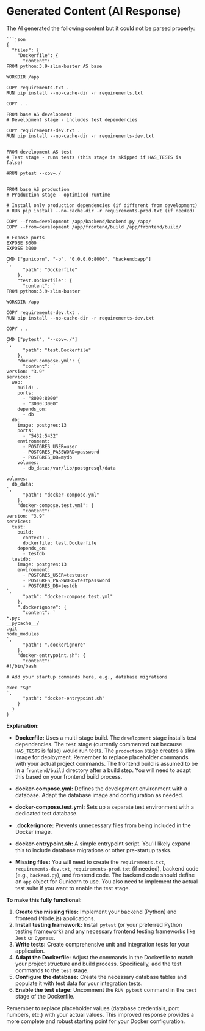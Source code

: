 # Generated Content (AI Response)

The AI generated the following content but it could not be parsed properly:

```
```json
{
  "files": {
    "Dockerfile": {
      "content": `
FROM python:3.9-slim-buster AS base

WORKDIR /app

COPY requirements.txt .
RUN pip install --no-cache-dir -r requirements.txt

COPY . .

FROM base AS development
# Development stage - includes test dependencies

COPY requirements-dev.txt .
RUN pip install --no-cache-dir -r requirements-dev.txt


FROM development AS test
# Test stage - runs tests (this stage is skipped if HAS_TESTS is false)

#RUN pytest --cov=./


FROM base AS production
# Production stage - optimized runtime

# Install only production dependencies (if different from development)
# RUN pip install --no-cache-dir -r requirements-prod.txt (if needed)

COPY --from=development /app/backend/backend.py /app/
COPY --from=development /app/frontend/build /app/frontend/build/

# Expose ports
EXPOSE 8000
EXPOSE 3000

CMD ["gunicorn", "-b", "0.0.0.0:8000", "backend:app"]
`,
      "path": "Dockerfile"
    },
    "test.Dockerfile": {
      "content": `
FROM python:3.9-slim-buster

WORKDIR /app

COPY requirements-dev.txt .
RUN pip install --no-cache-dir -r requirements-dev.txt

COPY . .

CMD ["pytest", "--cov=./"]
`,
      "path": "test.Dockerfile"
    },
    "docker-compose.yml": {
      "content": `
version: "3.9"
services:
  web:
    build: .
    ports:
      - "8000:8000"
      - "3000:3000"
    depends_on:
      - db
  db:
    image: postgres:13
    ports:
      - "5432:5432"
    environment:
      - POSTGRES_USER=user
      - POSTGRES_PASSWORD=password
      - POSTGRES_DB=mydb
    volumes:
      - db_data:/var/lib/postgresql/data

volumes:
  db_data:
`,
      "path": "docker-compose.yml"
    },
    "docker-compose.test.yml": {
      "content": `
version: "3.9"
services:
  test:
    build:
      context: .
      dockerfile: test.Dockerfile
    depends_on:
      - testdb
  testdb:
    image: postgres:13
    environment:
      - POSTGRES_USER=testuser
      - POSTGRES_PASSWORD=testpassword
      - POSTGRES_DB=testdb
`,
      "path": "docker-compose.test.yml"
    },
    ".dockerignore": {
      "content": `
*.pyc
__pycache__/
.git
node_modules
`,
      "path": ".dockerignore"
    },
    "docker-entrypoint.sh": {
      "content": `
#!/bin/bash

# Add your startup commands here, e.g., database migrations

exec "$@"
`,
      "path": "docker-entrypoint.sh"
    }
  }
}
```

**Explanation:**

* **Dockerfile:** Uses a multi-stage build.  The `development` stage installs test dependencies. The `test` stage (currently commented out because `HAS_TESTS` is false) would run tests. The `production` stage creates a slim image for deployment.  Remember to replace placeholder commands with your actual project commands.  The frontend build is assumed to be in a `frontend/build` directory after a build step. You will need to adapt this based on your frontend build process.

* **docker-compose.yml:** Defines the development environment with a database.  Adapt the database image and configuration as needed.

* **docker-compose.test.yml:** Sets up a separate test environment with a dedicated test database.

* **.dockerignore:** Prevents unnecessary files from being included in the Docker image.

* **docker-entrypoint.sh:**  A simple entrypoint script. You'll likely expand this to include database migrations or other pre-startup tasks.

* **Missing files:**  You will need to create the `requirements.txt`, `requirements-dev.txt`, `requirements-prod.txt` (if needed), backend code (e.g., `backend.py`), and frontend code.  The backend code should define an `app` object for Gunicorn to use.  You also need to implement the actual test suite if you want to enable the test stage.


**To make this fully functional:**

1. **Create the missing files:**  Implement your backend (Python) and frontend (Node.js) applications.
2. **Install testing framework:** Install `pytest` (or your preferred Python testing framework) and any necessary frontend testing frameworks like `Jest` or `Cypress`.
3. **Write tests:**  Create comprehensive unit and integration tests for your application.
4. **Adapt the Dockerfile:** Adjust the commands in the Dockerfile to match your project structure and build process.  Specifically, add the test commands to the `test` stage.
5. **Configure the database:** Create the necessary database tables and populate it with test data for your integration tests.
6. **Enable the test stage:** Uncomment the `RUN pytest` command in the `test` stage of the Dockerfile.


Remember to replace placeholder values (database credentials, port numbers, etc.) with your actual values.  This improved response provides a more complete and robust starting point for your Docker configuration.

```